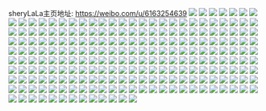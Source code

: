 sheryLaLa主页地址: https://weibo.com/u/6163254639 
![](https://wx4.sinaimg.cn/mw2000/006J6o4Tgy1h9ers0pdvmj32c0340u12.jpg) 
![](https://wx4.sinaimg.cn/mw2000/006J6o4Tgy1h9ers7onc0j32c0340kjp.jpg) 
![](https://wx4.sinaimg.cn/mw2000/006J6o4Tgy1h9ers9f77zj32c02c0qv6.jpg) 
![](https://wx4.sinaimg.cn/mw2000/006J6o4Tgy1h9errruw0ij32c02c04qr.jpg) 
![](https://wx4.sinaimg.cn/mw2000/006J6o4Tgy1h9ert5at7xj30xk100k8j.jpg) 
![](https://wx4.sinaimg.cn/mw2000/006J6o4Tgy1h9erscr7x2j327m27mu0y.jpg) 
![](https://wx4.sinaimg.cn/mw2000/006J6o4Tgy1h9ert4iyczj32c0340qv8.jpg) 
![](https://wx4.sinaimg.cn/mw2000/006J6o4Tgy1h9ertfdsggj31sc2ds4qr.jpg) 
![](https://wx4.sinaimg.cn/mw2000/006J6o4Tgy1h9ersdrbygj32c02c0x6p.jpg) 
![](https://wx4.sinaimg.cn/mw2000/006J6o4Tgy1h9ersgd2gqj32c02og7wj.jpg) 
![](https://wx4.sinaimg.cn/mw2000/006J6o4Tgy1h9ersm1n6tj32c02tde82.jpg) 
![](https://wx4.sinaimg.cn/mw2000/006J6o4Tgy1h9ersb7cm5j32c02c0qv5.jpg) 
![](https://wx4.sinaimg.cn/mw2000/006J6o4Tgy1h9erswr2ulj32c0340npf.jpg) 
![](https://wx4.sinaimg.cn/mw2000/006J6o4Tgy1h4vbfbfnbij30rw0rpnha.jpg) 
![](https://wx4.sinaimg.cn/mw2000/006J6o4Tgy1h4vbbkgx3cj32c03404qq.jpg) 
![](https://wx4.sinaimg.cn/mw2000/006J6o4Tgy1h4vbgawrpij32c0340b2a.jpg) 
![](https://wx4.sinaimg.cn/mw2000/006J6o4Tgy1h4vbghfdasj32c0340hdu.jpg) 
![](https://wx4.sinaimg.cn/mw2000/006J6o4Tgy1h4vbw7jerij32c03401ky.jpg) 
![](https://wx4.sinaimg.cn/mw2000/006J6o4Tgy1h4depmqdctj32c0340hdu.jpg) 
![](https://wx4.sinaimg.cn/mw2000/006J6o4Tgy1h4depoxglyj32b02bvb2b.jpg) 
![](https://wx4.sinaimg.cn/mw2000/006J6o4Tgy1h4dept42wzj32c02lnu0z.jpg) 
![](https://wx4.sinaimg.cn/mw2000/006J6o4Tgy1h4depwngmgj32c03407wi.jpg) 
![](https://wx4.sinaimg.cn/mw2000/006J6o4Tgy1h4depxzydnj32c0340qv5.jpg) 
![](https://wx4.sinaimg.cn/mw2000/006J6o4Tgy1h4demzk62xj32c0340qv5.jpg) 
![](https://wx4.sinaimg.cn/mw2000/006J6o4Tgy1h4deq00viyj32c0340npd.jpg) 
![](https://wx4.sinaimg.cn/mw2000/006J6o4Tgy1h4deq1tzjfj32c0340qv6.jpg) 
![](https://wx4.sinaimg.cn/mw2000/006J6o4Tgy1h4deq41oogj32c0340x6p.jpg) 
![](https://wx4.sinaimg.cn/mw2000/006J6o4Tgy1h4deq5p8rmj32c03404qq.jpg) 
![](https://wx4.sinaimg.cn/mw2000/006J6o4Tgy1h4deq7i2rgj32c0340x6p.jpg) 
![](https://wx4.sinaimg.cn/mw2000/006J6o4Tgy1h3igxrxwwzj32c0340e83.jpg) 
![](https://wx4.sinaimg.cn/mw2000/006J6o4Tgy1h3igxuqricj32c03404qq.jpg) 
![](https://wx4.sinaimg.cn/mw2000/006J6o4Tgy1h3igxn11ptj32c0340e82.jpg) 
![](https://wx4.sinaimg.cn/mw2000/006J6o4Tgy1h3igxxa6kfj32c0340npe.jpg) 
![](https://wx4.sinaimg.cn/mw2000/006J6o4Tgy1h3igxjg64lj32c02whu0z.jpg) 
![](https://wx4.sinaimg.cn/mw2000/006J6o4Tgy1h3igy0ajwtj32c0340npe.jpg) 
![](https://wx4.sinaimg.cn/mw2000/006J6o4Tgy1h3igy2gvr2j31in1z0b29.jpg) 
![](https://wx4.sinaimg.cn/mw2000/006J6o4Tgy1h3igy5eum4j32c0340x6q.jpg) 
![](https://wx4.sinaimg.cn/mw2000/006J6o4Tgy1h3igy8zsvvj32c03401ky.jpg) 
![](https://wx4.sinaimg.cn/mw2000/006J6o4Tgy1h3igyb8mhnj32c03404qq.jpg) 
![](https://wx4.sinaimg.cn/mw2000/006J6o4Tgy1h3igye6gemj32c03404qq.jpg) 
![](https://wx4.sinaimg.cn/mw2000/006J6o4Tgy1h22lneoyqqj32c03401l0.jpg) 
![](https://wx4.sinaimg.cn/mw2000/006J6o4Tgy1h22lnhqvtmj32c02aiu0y.jpg) 
![](https://wx4.sinaimg.cn/mw2000/006J6o4Tgy1h22ln9pamfj32c0340x6p.jpg) 
![](https://wx4.sinaimg.cn/mw2000/006J6o4Tgy1h22lo55gwij30u0140n4k.jpg) 
![](https://wx4.sinaimg.cn/mw2000/006J6o4Tgy1h1ugnmn7dnj30u014011n.jpg) 
![](https://wx4.sinaimg.cn/mw2000/006J6o4Tgy1h1ugq74zf3j30u011uwnx.jpg) 
![](https://wx4.sinaimg.cn/mw2000/006J6o4Tgy1h1k3vdvhkmj30tj0x5jzi.jpg) 
![](https://wx4.sinaimg.cn/mw2000/006J6o4Tgy1h13q0m89w0j32c0340qv5.jpg) 
![](https://wx4.sinaimg.cn/mw2000/006J6o4Tgy1h13q0os2t7j32c0340hdv.jpg) 
![](https://wx4.sinaimg.cn/mw2000/006J6o4Tgy1h0nl8uhzkcj32c0340u0y.jpg) 
![](https://wx4.sinaimg.cn/mw2000/006J6o4Tgy1h08i98egeyj32c03404qt.jpg) 
![](https://wx4.sinaimg.cn/mw2000/006J6o4Tgy1h08i9bl96cj32c0340kjo.jpg) 
![](https://wx4.sinaimg.cn/mw2000/006J6o4Tgy1h08i8wdrusj32c02c07wi.jpg) 
![](https://wx4.sinaimg.cn/mw2000/006J6o4Tgy1h08i91vw25j322o340u0y.jpg) 
![](https://wx4.sinaimg.cn/mw2000/006J6o4Tgy1h08i9gf27zj32c03407wi.jpg) 
![](https://wx4.sinaimg.cn/mw2000/006J6o4Tgy1h08i9nza2lj30u00u0q9f.jpg) 
![](https://wx4.sinaimg.cn/mw2000/006J6o4Tgy1h08i93r1ibj322o340x6q.jpg) 
![](https://wx4.sinaimg.cn/mw2000/006J6o4Tgy1h08i9edjn8j32c02tge85.jpg) 
![](https://wx4.sinaimg.cn/mw2000/006J6o4Tgy1h08i9ije79j32c0340kjn.jpg) 
![](https://wx4.sinaimg.cn/mw2000/006J6o4Tgy1h08i95tcxej322o3401kz.jpg) 
![](https://wx4.sinaimg.cn/mw2000/006J6o4Tgy1h08i9f2c3dj30wi1cr1ad.jpg) 
![](https://wx4.sinaimg.cn/mw2000/006J6o4Tgy1gzb0w7kz0rj30pq0vx0xn.jpg) 
![](https://wx4.sinaimg.cn/mw2000/006J6o4Tgy1gzb0w87977j32c02c07wh.jpg) 
![](https://wx4.sinaimg.cn/mw2000/006J6o4Tgy1gzb0w9b7ybj32c02c0hdu.jpg) 
![](https://wx4.sinaimg.cn/mw2000/006J6o4Tgy1gz09t8tchvj30wi0gvjxp.jpg) 
![](https://wx4.sinaimg.cn/mw2000/006J6o4Tgy1gz09tfuw4gj30wi1ycgz3.jpg) 
![](https://wx4.sinaimg.cn/mw2000/006J6o4Tgy1gyrizzrmhoj32ds2dsu12.jpg) 
![](https://wx4.sinaimg.cn/mw2000/006J6o4Tgy1gyrj01x1qyj32tn2b2qv7.jpg) 
![](https://wx4.sinaimg.cn/mw2000/006J6o4Tgy1gyrj3dk0ctj32c03401l0.jpg) 
![](https://wx4.sinaimg.cn/mw2000/006J6o4Tgy1gyme4v2paij32c03407wl.jpg) 
![](https://wx4.sinaimg.cn/mw2000/006J6o4Tgy1gyme4sdtbcj32c02c07wk.jpg) 
![](https://wx4.sinaimg.cn/mw2000/006J6o4Tgy1gyme4yeeurj31sc2ds1kz.jpg) 
![](https://wx4.sinaimg.cn/mw2000/006J6o4Tgy1gyme4zi85fj32c02c0kjl.jpg) 
![](https://wx4.sinaimg.cn/mw2000/006J6o4Tgy1gyme51giryj317s1iee6y.jpg) 
![](https://wx4.sinaimg.cn/mw2000/006J6o4Tgy1gyj9kwworvj30u00u0apg.jpg) 
![](https://wx4.sinaimg.cn/mw2000/006J6o4Tgy1gyj9i9r6ccj31jv1ju7oz.jpg) 
![](https://wx4.sinaimg.cn/mw2000/006J6o4Tgy1gyj9kw0paqj30u00u0k24.jpg) 
![](https://wx4.sinaimg.cn/mw2000/006J6o4Tgy1gyj9iajv47j30wi1yc4fn.jpg) 
![](https://wx4.sinaimg.cn/mw2000/006J6o4Tgy1gyj9kymz6lj30wi1yckeb.jpg) 
![](https://wx4.sinaimg.cn/mw2000/006J6o4Tgy1gyj9l0hviyj30wi1yc4qp.jpg) 
![](https://wx4.sinaimg.cn/mw2000/006J6o4Tgy1gydk2sdysbj32b832ynph.jpg) 
![](https://wx4.sinaimg.cn/mw2000/006J6o4Tgy1gydk2usf1nj32c0340x6r.jpg) 
![](https://wx4.sinaimg.cn/mw2000/006J6o4Tgy1gydk2vcksqj30xi1b9ndm.jpg) 
![](https://wx4.sinaimg.cn/mw2000/006J6o4Tgy1gydk2x4iq3j32c0340e83.jpg) 
![](https://wx4.sinaimg.cn/mw2000/006J6o4Tgy1gydk5pthlvj32c031lnpg.jpg) 
![](https://wx4.sinaimg.cn/mw2000/006J6o4Tgy1gycdy3fmsrj30wi1ycnc4.jpg) 
![](https://wx4.sinaimg.cn/mw2000/006J6o4Tgy1gycdyevkr2j30ty0ty46o.jpg) 
![](https://wx4.sinaimg.cn/mw2000/006J6o4Tgy1gyb9xpiu7uj32c02c04qq.jpg) 
![](https://wx4.sinaimg.cn/mw2000/006J6o4Tgy1gyb9y11rg6j30u00u04an.jpg) 
![](https://wx4.sinaimg.cn/mw2000/006J6o4Tgy1gy8xyq3exoj31ra2m77wi.jpg) 
![](https://wx4.sinaimg.cn/mw2000/006J6o4Tgy1gy8xysizxlj325m2rx1l0.jpg) 
![](https://wx4.sinaimg.cn/mw2000/006J6o4Tgy1gy8xyv1scoj325x2q0x6r.jpg) 
![](https://wx4.sinaimg.cn/mw2000/006J6o4Tgy1gy8xyyp9a4j32c0340e84.jpg) 
![](https://wx4.sinaimg.cn/mw2000/006J6o4Tgy1gy8xz202s7j32c0340qv8.jpg) 
![](https://wx4.sinaimg.cn/mw2000/006J6o4Tgy1gy8xz4elp6j32c03404qs.jpg) 
![](https://wx4.sinaimg.cn/mw2000/006J6o4Tgy1gy8xyoeknuj32c0340e84.jpg) 
![](https://wx4.sinaimg.cn/mw2000/006J6o4Tgy1gy8xz6td63j32c02c07wj.jpg) 
![](https://wx4.sinaimg.cn/mw2000/006J6o4Tgy1gy8xz8hdjhj31sc2ds4qq.jpg) 
![](https://wx4.sinaimg.cn/mw2000/006J6o4Tgy1gy6ph1ioulj30wi0rjmz1.jpg) 
![](https://wx4.sinaimg.cn/mw2000/006J6o4Tgy1gy6pk73clvj30wi1yc7so.jpg) 
![](https://wx4.sinaimg.cn/mw2000/006J6o4Tgy1gy6pk3ukfej30wi1nf7c7.jpg) 
![](https://wx4.sinaimg.cn/mw2000/006J6o4Tgy1gy31v4q3b1j32c02c0hdu.jpg) 
![](https://wx4.sinaimg.cn/mw2000/006J6o4Tgy1gy31w7b7srj30u00u0ami.jpg) 
![](https://wx4.sinaimg.cn/mw2000/006J6o4Tgy1gxygpl1r03j321z2ujnpf.jpg) 
![](https://wx4.sinaimg.cn/mw2000/006J6o4Tgy1gxygpgiqgaj32c02c0kjn.jpg) 
![](https://wx4.sinaimg.cn/mw2000/006J6o4Tgy1gxygppro2bj32c03404qr.jpg) 
![](https://wx4.sinaimg.cn/mw2000/006J6o4Tgy1gxygpqcpidj31370peqat.jpg) 
![](https://wx4.sinaimg.cn/mw2000/006J6o4Tgy1gxygpxf7q5j32c0340hdu.jpg) 
![](https://wx4.sinaimg.cn/mw2000/006J6o4Tgy1gxygrx7hbkj31sc1x9b2a.jpg) 
![](https://wx4.sinaimg.cn/mw2000/006J6o4Tgy1gxqj207jiwj32c0340b2c.jpg) 
![](https://wx4.sinaimg.cn/mw2000/006J6o4Tgy1gxqj21jopnj32c0340u0z.jpg) 
![](https://wx4.sinaimg.cn/mw2000/006J6o4Tgy1gxqj24v6exj32c0340u0z.jpg) 
![](https://wx4.sinaimg.cn/mw2000/006J6o4Tgy1gxqjc3pog4j30wi1du1gl.jpg) 
![](https://wx4.sinaimg.cn/mw2000/006J6o4Tgy1gxqj58vts7j32c0340hdv.jpg) 
![](https://wx4.sinaimg.cn/mw2000/006J6o4Tgy1gxqj272k71j326c26dkjo.jpg) 
![](https://wx4.sinaimg.cn/mw2000/006J6o4Tgy1gxqj27ps4mj30zg1ba7d2.jpg) 
![](https://wx4.sinaimg.cn/mw2000/006J6o4Tgy1gxqj2adugkj32c0340e84.jpg) 
![](https://wx4.sinaimg.cn/mw2000/006J6o4Tgy1gxqj2d6sczj32c0340qv6.jpg) 
![](https://wx4.sinaimg.cn/mw2000/006J6o4Tgy1gxqj1x0deqj32c0340u0y.jpg) 
![](https://wx4.sinaimg.cn/mw2000/006J6o4Tgy1gxpcltszfmj30u00u0jwq.jpg) 
![](https://wx4.sinaimg.cn/mw2000/006J6o4Tgy1gxpcluph93j30u00u0qa5.jpg) 
![](https://wx4.sinaimg.cn/mw2000/006J6o4Tgy1gxjdk42g1zj32c02xne84.jpg) 
![](https://wx4.sinaimg.cn/mw2000/006J6o4Tgy1gxjdk8xyk8j32c0340x6q.jpg) 
![](https://wx4.sinaimg.cn/mw2000/006J6o4Tgy1gxjdk5leeuj32c02c07wi.jpg) 
![](https://wx4.sinaimg.cn/mw2000/006J6o4Tgy1gxjdk6nz3qj31sc2ds4qq.jpg) 
![](https://wx4.sinaimg.cn/mw2000/006J6o4Tgy1gxjdk0ltjfj32c02c01ky.jpg) 
![](https://wx4.sinaimg.cn/mw2000/006J6o4Tgy1gxjdk7fkhnj31sc2ds4qq.jpg) 
![](https://wx4.sinaimg.cn/mw2000/006J6o4Tgy1gx6b9wyt4gj30u00u0q8u.jpg) 
![](https://wx4.sinaimg.cn/mw2000/006J6o4Tgy1gx6b9xox7mj30u00u0tf9.jpg) 
![](https://wx4.sinaimg.cn/mw2000/006J6o4Tgy1gx6b9yswdlj30u00u0q9e.jpg) 
![](https://wx4.sinaimg.cn/mw2000/006J6o4Tgy1gx6b9w8vfgj30u00u0n23.jpg) 
![](https://wx4.sinaimg.cn/mw2000/006J6o4Tgy1gx6bcu3gt5j30u00u0ahb.jpg) 
![](https://wx4.sinaimg.cn/mw2000/006J6o4Tgy1gx6bcunmq7j30u00u0gri.jpg) 
![](https://wx4.sinaimg.cn/mw2000/006J6o4Tgy1gx6bcv9lclj30u00u07c9.jpg) 
![](https://wx4.sinaimg.cn/mw2000/006J6o4Tgy1gx6bcvt0s6j30u0140gre.jpg) 
![](https://wx4.sinaimg.cn/mw2000/006J6o4Tgy1gx6bcwdev4j30u00u0n1q.jpg) 
![](https://wx4.sinaimg.cn/mw2000/006J6o4Tgy1gx6bcx0p59j30u0140tgz.jpg) 
![](https://wx4.sinaimg.cn/mw2000/006J6o4Tgy1gwc91jq7uij32c0340kjn.jpg) 
![](https://wx4.sinaimg.cn/mw2000/006J6o4Tgy1gwc91nhteij32c0340u0z.jpg) 
![](https://wx4.sinaimg.cn/mw2000/006J6o4Tgy1gwc91ep65xj32c03401l0.jpg) 
![](https://wx4.sinaimg.cn/mw2000/006J6o4Tgy1gwc91rt2bhj32c0340b2c.jpg) 
![](https://wx4.sinaimg.cn/mw2000/006J6o4Tgy1gw02ql8he5j315o334npe.jpg) 
![](https://wx4.sinaimg.cn/mw2000/006J6o4Tgy1gw02qtd26tj32c0340x6q.jpg) 
![](https://wx4.sinaimg.cn/mw2000/006J6o4Tgy1gw02r0egd9j32c03404qq.jpg) 
![](https://wx4.sinaimg.cn/mw2000/006J6o4Tgy1gw02q77ctgj32c03401kz.jpg) 
![](https://wx4.sinaimg.cn/mw2000/006J6o4Tgy1gw02qets8hj32c02c04qp.jpg) 
![](https://wx4.sinaimg.cn/mw2000/006J6o4Tgy1gw02r90uy9j32c0340e84.jpg) 
![](https://wx4.sinaimg.cn/mw2000/006J6o4Tgy1gw02rjabq7j32c0340e83.jpg) 
![](https://wx4.sinaimg.cn/mw2000/006J6o4Tgy1gw02qc513tj32c0340kjm.jpg) 
![](https://wx4.sinaimg.cn/mw2000/006J6o4Tgy1gw02rrej9yj32c0340x6r.jpg) 
![](https://wx4.sinaimg.cn/mw2000/006J6o4Tgy1gvywd4u93gj32c02c0qv5.jpg) 
![](https://wx4.sinaimg.cn/mw2000/006J6o4Tgy1gvywd91wt6j30yi1pcu0x.jpg) 
![](https://wx4.sinaimg.cn/mw2000/006J6o4Tgy1gvywdjjijcj30wi1ycu0x.jpg) 
![](https://wx4.sinaimg.cn/mw2000/006J6o4Tgy1gvwlarz1jvj32c02c04qq.jpg) 
![](https://wx4.sinaimg.cn/mw2000/006J6o4Tgy1gvwlak5x88j32c02c0hdt.jpg) 
![](https://wx4.sinaimg.cn/mw2000/006J6o4Tgy1gvwlanox6nj32c02c0qv5.jpg) 
![](https://wx4.sinaimg.cn/mw2000/006J6o4Tgy1gvwlau7w9aj32c02c07wi.jpg) 
![](https://wx4.sinaimg.cn/mw2000/006J6o4Tgy1gvwlaly112j32c02c0u0x.jpg) 
![](https://wx4.sinaimg.cn/mw2000/006J6o4Tgy1gvwlayj6z9j32c02c0b2a.jpg) 
![](https://wx4.sinaimg.cn/mw2000/006J6o4Tgy1gvrx85w0t6j32c02c0npe.jpg) 
![](https://wx4.sinaimg.cn/mw2000/006J6o4Tgy1gvrx8e18hkj32c02c0qv5.jpg) 
![](https://wx4.sinaimg.cn/mw2000/006J6o4Tgy1gvrx8ksxw6j32c02c0b2a.jpg) 
![](https://wx4.sinaimg.cn/mw2000/006J6o4Tgy1gvrxg84us5j32c02c0x6p.jpg) 
![](https://wx4.sinaimg.cn/mw2000/006J6o4Tgy1gvqhohuyt9j62c02c0x6p02.jpg) 
![](https://wx4.sinaimg.cn/mw2000/006J6o4Tgy1gvqhojj7euj62c02c0u0x02.jpg) 
![](https://wx4.sinaimg.cn/mw2000/006J6o4Tgy1gvqholakicj62c02c0u0x02.jpg) 
![](https://wx4.sinaimg.cn/mw2000/006J6o4Tgy1gvpk66ovkaj62c02c0hdw02.jpg) 
![](https://wx4.sinaimg.cn/mw2000/006J6o4Tgy1gvpk67bsyzj60wi1yctfi02.jpg) 
![](https://wx4.sinaimg.cn/mw2000/006J6o4Tgy1gvpk5w3aecj62c03404qr02.jpg) 
![](https://wx4.sinaimg.cn/mw2000/006J6o4Tgy1gvhksz48k1j62c02c0kjl02.jpg) 
![](https://wx4.sinaimg.cn/mw2000/006J6o4Tgy1gvhkt3iqv0j62c02c07wj02.jpg) 
![](https://wx4.sinaimg.cn/mw2000/006J6o4Tgy1gvhkt88gyej62c0340kjn02.jpg) 
![](https://wx4.sinaimg.cn/mw2000/006J6o4Tgy1gvhkt9f4o2j62c02c0x6p02.jpg) 
![](https://wx4.sinaimg.cn/mw2000/006J6o4Tgy1gvhktackv3j60w616wtra02.jpg) 
![](https://wx4.sinaimg.cn/mw2000/006J6o4Tgy1gvhl0ux61mj60u0140qax02.jpg) 
![](https://wx4.sinaimg.cn/mw2000/006J6o4Tgy1gvhl1mmkpej62c02c07wi02.jpg) 
![](https://wx4.sinaimg.cn/mw2000/006J6o4Tgy1gvaow5uy57j60u014045p02.jpg) 
![](https://wx4.sinaimg.cn/mw2000/006J6o4Tgy1gvaow73cj5j60u0140jyd02.jpg) 
![](https://wx4.sinaimg.cn/mw2000/006J6o4Tgy1gvaow4seiwj60u00u0n1s02.jpg) 
![](https://wx4.sinaimg.cn/mw2000/006J6o4Tgy1gvaow86os8j60u00u0do202.jpg) 
![](https://wx4.sinaimg.cn/mw2000/006J6o4Tgy1gv1ar6wor1j60u01407e502.jpg) 
![](https://wx4.sinaimg.cn/mw2000/006J6o4Tgy1gv1ar9gcksj62c0340e8402.jpg) 
![](https://wx4.sinaimg.cn/mw2000/006J6o4Tgy1gv1arcfdj9j62c0340npe02.jpg) 
![](https://wx4.sinaimg.cn/mw2000/006J6o4Tgy1gv1ardtvm7j62c02c0hdu02.jpg) 
![](https://wx4.sinaimg.cn/mw2000/006J6o4Tgy1gv1ashclrbj62c0340e8502.jpg) 
![](https://wx4.sinaimg.cn/mw2000/006J6o4Tgy1gv1asjxvt2j62c0340b2c02.jpg) 
![](https://wx4.sinaimg.cn/mw2000/006J6o4Tgy1guk1ub5ai6j60u0140gxb02.jpg) 
![](https://wx4.sinaimg.cn/mw2000/006J6o4Tgy1guk1u7pj8jj60u00u043s02.jpg) 
![](https://wx4.sinaimg.cn/mw2000/006J6o4Tgy1guk1ubq2pij60mi0kxdjw02.jpg) 
![](https://wx4.sinaimg.cn/mw2000/006J6o4Tgy1guk1wegnkqj60u00u0wm002.jpg) 
![](https://wx4.sinaimg.cn/mw2000/006J6o4Tgy1guk1z38tapj60u00u0jvh02.jpg) 
![](https://wx4.sinaimg.cn/mw2000/006J6o4Tgy1guk1wfqi0lj60u00u0jww02.jpg) 
![](https://wx4.sinaimg.cn/mw2000/006J6o4Tgy1guk1w9jp82j60u00u0n4l02.jpg) 
![](https://wx4.sinaimg.cn/mw2000/006J6o4Tgy1guk1u8ghhtj60u00u0ae502.jpg) 
![](https://wx4.sinaimg.cn/mw2000/006J6o4Tgy1guk1yjjajvj61400u0thz02.jpg) 
![](https://wx4.sinaimg.cn/mw2000/006J6o4Tgy1gue8ybrft7j60u0131gur02.jpg) 
![](https://wx4.sinaimg.cn/mw2000/006J6o4Tgy1gue9u3ua4ij60u00u0q8402.jpg) 
![](https://wx4.sinaimg.cn/mw2000/006J6o4Tgy1gue9u7h57ej60u00u0ajb02.jpg) 
![](https://wx4.sinaimg.cn/mw2000/006J6o4Tgy1gue9ubkxe8j60u014045j02.jpg) 
![](https://wx4.sinaimg.cn/mw2000/006J6o4Tgy1gue98azalfj60u0142tfc02.jpg) 
![](https://wx4.sinaimg.cn/mw2000/006J6o4Tgy1gue98cbnzfj60u0140n5v02.jpg) 
![](https://wx4.sinaimg.cn/mw2000/006J6o4Tgy1gue9xe0rxhj60u00u046n02.jpg) 
![](https://wx4.sinaimg.cn/mw2000/006J6o4Tgy1gue94i9x7xj60u0140ahb02.jpg) 
![](https://wx4.sinaimg.cn/mw2000/006J6o4Tgy1guawbwf1gyj60v00u0gta02.jpg) 
![](https://wx4.sinaimg.cn/mw2000/006J6o4Tgy1guawbxtle5j60u00u0k2b02.jpg) 
![](https://wx4.sinaimg.cn/mw2000/006J6o4Tgy1guawbyfwsdj60ty0u0acr02.jpg) 
![](https://wx4.sinaimg.cn/mw2000/006J6o4Tgy1guawbz9zn5j60pu0pz0xl02.jpg) 
![](https://wx4.sinaimg.cn/mw2000/006J6o4Tgy1guawc0cm30j60u00u0dp602.jpg) 
![](https://wx4.sinaimg.cn/mw2000/006J6o4Tgy1guawc18dy7j60u013xq9002.jpg) 
![](https://wx4.sinaimg.cn/mw2000/006J6o4Tgy1gq92rs6kiyj30u0140qc7.jpg) 
![](https://wx4.sinaimg.cn/mw2000/006J6o4Tgy1gq92rwam88j30u00u04av.jpg) 
![](https://wx4.sinaimg.cn/mw2000/006J6o4Tgy1gq92ujl2s5j30u0140dtm.jpg) 
![](https://wx4.sinaimg.cn/mw2000/006J6o4Tgy1gq92rn1iltj30u00u0wmc.jpg) 
![](https://wx4.sinaimg.cn/mw2000/006J6o4Tgy1gq92rogz7jj30u00u0qhy.jpg) 
![](https://wx4.sinaimg.cn/mw2000/006J6o4Tgy1gq92rsu6lej30u00u0gr9.jpg) 
![](https://wx4.sinaimg.cn/mw2000/006J6o4Tgy1gq92ul5putj30u00u0n56.jpg) 
![](https://wx4.sinaimg.cn/mw2000/006J6o4Tgy1gq92um4q5tj30u00u0ai5.jpg) 
![](https://wx4.sinaimg.cn/mw2000/006J6o4Tgy1gijo8t8ea8j31w91w84qq.jpg) 
![](https://wx4.sinaimg.cn/mw2000/006J6o4Tgy1gijo8yiojzj32c02c04qs.jpg) 
![](https://wx4.sinaimg.cn/mw2000/006J6o4Tgy1gijo91ulh0j3234234b2b.jpg) 
